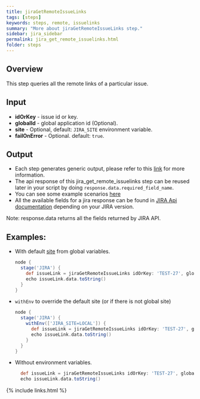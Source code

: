 ```yaml
---
title: jiraGetRemoteIssueLinks
tags: [steps]
keywords: steps, remote, issuelinks
summary: "More about jiraGetRemoteIssueLinks step."
sidebar: jira_sidebar
permalink: jira_get_remote_issuelinks.html
folder: steps
---
```


## Overview

This step queries all the remote links of a particular issue.

## Input

* **idOrKey** - issue id or key.
* **globalId** - global application id (Optional).
* **site** - Optional, default: `JIRA_SITE` environment variable.
* **failOnError** - Optional. default: `true`.

## Output

* Each step generates generic output, please refer to this [link](config.html#common-response--error-handling) for more information.
* The api response of this jira_get_remote_issuelinks step can be reused later in your script by doing `response.data.required_field_name`.
* You can see some example scenarios [here](https://jenkinsci.github.io/jira-steps-plugin/common_usages.html)
* All the available fields for a jira response can be found in [JIRA Api documentation](https://docs.atlassian.com/jira/REST/) depending on your JIRA version.

Note: response.data returns all the fields returned by JIRA API.

## Examples:

* With default [site](config#environment-variables) from global variables.

  ```groovy
  node {
    stage('JIRA') {
      def issueLink = jiraGetRemoteIssueLinks idOrKey: 'TEST-27', globalId: '10000'
      echo issueLink.data.toString()
    }
  }
  ```
* `withEnv` to override the default site (or if there is not global site)

  ```groovy
  node {
    stage('JIRA') {
      withEnv(['JIRA_SITE=LOCAL']) {
        def issueLink = jiraGetRemoteIssueLinks idOrKey: 'TEST-27', globalId: '10000'
        echo issueLink.data.toString()
      }
    }
  }
  ```
* Without environment variables.

  ```groovy
    def issueLink = jiraGetRemoteIssueLinks idOrKey: 'TEST-27', globalId: '10000', site: 'LOCAL', failOnError: false
    echo issueLink.data.toString()
  ```

{% include links.html %}
